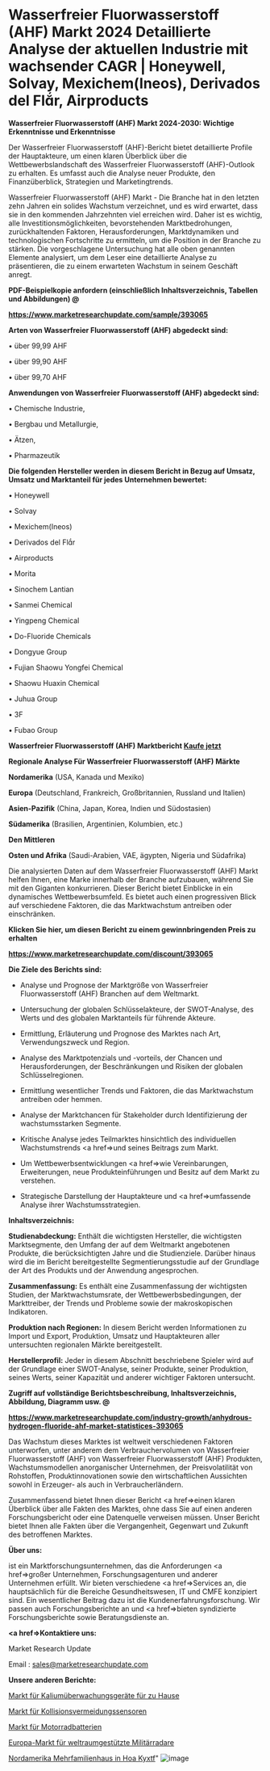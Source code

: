 # Wasserfreier Fluorwasserstoff (AHF) Markt 2024 Detaillierte Analyse der aktuellen Industrie mit wachsender CAGR | Honeywell, Solvay, Mexichem(Ineos), Derivados del Flr, Airproducts

<strong>Wasserfreier Fluorwasserstoff (AHF) Markt 2024-2030: Wichtige Erkenntnisse und Erkenntnisse</strong>

Der Wasserfreier Fluorwasserstoff (AHF)-Bericht bietet detaillierte Profile der Hauptakteure, um einen klaren Überblick über die Wettbewerbslandschaft des Wasserfreier Fluorwasserstoff (AHF)-Outlook zu erhalten. Es umfasst auch die Analyse neuer Produkte, den Finanzüberblick, Strategien und Marketingtrends.

Wasserfreier Fluorwasserstoff (AHF) Markt - Die Branche hat in den letzten zehn Jahren ein solides Wachstum verzeichnet, und es wird erwartet, dass sie in den kommenden Jahrzehnten viel erreichen wird. Daher ist es wichtig, alle Investitionsmöglichkeiten, bevorstehenden Marktbedrohungen, zurückhaltenden Faktoren, Herausforderungen, Marktdynamiken und technologischen Fortschritte zu ermitteln, um die Position in der Branche zu stärken. Die vorgeschlagene Untersuchung hat alle oben genannten Elemente analysiert, um dem Leser eine detaillierte Analyse zu präsentieren, die zu einem erwarteten Wachstum in seinem Geschäft anregt.



<strong><b>PDF-Beispielkopie anfordern (einschließlich Inhaltsverzeichnis, Tabellen und Abbildungen) @ </b></strong>

<strong><a href=https://www.marketresearchupdate.com/sample/393065>

<strong>https://www.marketresearchupdate.com/sample/393065</u></a></strong></strong>



<strong>Arten von Wasserfreier Fluorwasserstoff (AHF) abgedeckt sind:</strong>

• über 99,99 AHF

• über 99,90 AHF

• über 99,70 AHF



<strong>Anwendungen von Wasserfreier Fluorwasserstoff (AHF) abgedeckt sind:</strong>

• Chemische Industrie,

• Bergbau und Metallurgie,

• Ätzen,

• Pharmazeutik



<strong>Die folgenden Hersteller werden in diesem Bericht in Bezug auf Umsatz, Umsatz und Marktanteil für jedes Unternehmen bewertet:</strong>

• Honeywell

• Solvay

• Mexichem(Ineos)

• Derivados del Flr

• Airproducts

• Morita

• Sinochem Lantian

• Sanmei Chemical

• Yingpeng Chemical

• Do-Fluoride Chemicals

• Dongyue Group

• Fujian Shaowu Yongfei Chemical

• Shaowu Huaxin Chemical

• Juhua Group

• 3F

• Fubao Group



<strong>Wasserfreier Fluorwasserstoff (AHF) Marktbericht <a href=https://www.marketresearchupdate.com/buynow/393065>Kaufe jetzt</a></strong>



<strong>Regionale Analyse Für Wasserfreier Fluorwasserstoff (AHF) Märkte</strong>



<strong>Nordamerika</strong> (USA, Kanada und Mexiko)



<strong>Europa</strong> (Deutschland, Frankreich, Großbritannien, Russland und Italien)



<strong>Asien-Pazifik</strong> (China, Japan, Korea, Indien und Südostasien)



<strong>Südamerika</strong> (Brasilien, Argentinien, Kolumbien, etc.)



<strong>Den Mittleren</strong> 

<strong>Osten und Afrika</strong> (Saudi-Arabien, VAE, ägypten, Nigeria und Südafrika)

Die analysierten Daten auf dem Wasserfreier Fluorwasserstoff (AHF) Markt helfen Ihnen, eine Marke innerhalb der Branche aufzubauen, während Sie mit den Giganten konkurrieren. Dieser Bericht bietet Einblicke in ein dynamisches Wettbewerbsumfeld. Es bietet auch einen progressiven Blick auf verschiedene Faktoren, die das Marktwachstum antreiben oder einschränken.



<strong>Klicken Sie hier, um diesen Bericht zu einem gewinnbringenden Preis zu erhalten
</strong>

<strong><a href=https://www.marketresearchupdate.com/discount/393065>https://www.marketresearchupdate.com/discount/393065</b></u></strong></a>



<strong>Die Ziele des Berichts sind:</strong>

- Analyse und Prognose der Marktgröße von Wasserfreier Fluorwasserstoff (AHF) Branchen auf dem Weltmarkt.

- Untersuchung der globalen Schlüsselakteure, der SWOT-Analyse, des Werts und des globalen Marktanteils für führende Akteure.

- Ermittlung, Erläuterung und Prognose des Marktes nach Art, Verwendungszweck und Region.

- Analyse des Marktpotenzials und -vorteils, der Chancen und Herausforderungen, der Beschränkungen und Risiken der globalen Schlüsselregionen.

- Ermittlung wesentlicher Trends und Faktoren, die das Marktwachstum antreiben oder hemmen.

- Analyse der Marktchancen für Stakeholder durch Identifizierung der wachstumsstarken Segmente.

- Kritische Analyse jedes Teilmarktes hinsichtlich des individuellen Wachstumstrends <a href=>und</a> seines Beitrags zum Markt.

- Um Wettbewerbsentwicklungen <a href=>wie</a> Vereinbarungen, Erweiterungen, neue Produkteinführungen und Besitz auf dem Markt zu verstehen.

- Strategische Darstellung der Hauptakteure und <a href=>umfas</a>sende Analyse ihrer Wachstumsstrategien.



<strong>Inhaltsverzeichnis:</strong>



<strong>Studienabdeckung:</strong> Enthält die wichtigsten Hersteller, die wichtigsten Marktsegmente, den Umfang der auf dem Weltmarkt angebotenen Produkte, die berücksichtigten Jahre und die Studienziele. Darüber hinaus wird die im Bericht bereitgestellte Segmentierungsstudie auf der Grundlage der Art des Produkts und der Anwendung angesprochen.



<strong>Zusammenfassung:</strong> Es enthält eine Zusammenfassung der wichtigsten Studien, der Marktwachstumsrate, der Wettbewerbsbedingungen, der Markttreiber, der Trends und Probleme sowie der makroskopischen Indikatoren.



<strong>Produktion nach Regionen:</strong> In diesem Bericht werden Informationen zu Import und Export, Produktion, Umsatz und Hauptakteuren aller untersuchten regionalen Märkte bereitgestellt.



<strong>Herstellerprofil:</strong> Jeder in diesem Abschnitt beschriebene Spieler wird auf der Grundlage einer SWOT-Analyse, seiner Produkte, seiner Produktion, seines Werts, seiner Kapazität und anderer wichtiger Faktoren untersucht.



<strong><b>Zugriff auf vollständige Berichtsbeschreibung, Inhaltsverzeichnis, Abbildung, Diagramm usw. @ </b></strong>

<strong><a href=https://www.marketresearchupdate.com/industry-growth/anhydrous-hydrogen-fluoride-ahf-market-statistices-393065>https://www.marketresearchupdate.com/industry-growth/anhydrous-hydrogen-fluoride-ahf-market-statistices-393065</a></strong>

Das Wachstum dieses Marktes ist weltweit verschiedenen Faktoren unterworfen, unter anderem dem Verbrauchervolumen von Wasserfreier Fluorwasserstoff (AHF) von Wasserfreier Fluorwasserstoff (AHF) Produkten, Wachstumsmodellen anorganischer Unternehmen, der Preisvolatilität von Rohstoffen, Produktinnovationen sowie den wirtschaftlichen Aussichten sowohl in Erzeuger- als auch in Verbraucherländern.

Zusammenfassend bietet Ihnen dieser Bericht <a href=>einen</a> klaren Überblick über alle Fakten des Marktes, ohne dass Sie auf einen anderen Forschungsbericht oder eine Datenquelle verweisen müssen. Unser Bericht bietet Ihnen alle Fakten über die Vergangenheit, Gegenwart und Zukunft des betroffenen Marktes.



<strong>Über uns:</strong>

 ist ein Marktforschungsunternehmen, das die Anforderungen <a href=>großer</a> Unternehmen, Forschungsagenturen und anderer Unternehmen erfüllt. Wir bieten verschiedene <a href=>Services</a> an, die hauptsächlich für die Bereiche Gesundheitswesen, IT und CMFE konzipiert sind. Ein wesentlicher Beitrag dazu ist die Kundenerfahrungsforschung. Wir passen auch Forschungsberichte an und <a href=>bieten</a> syndizierte Forschungsberichte sowie Beratungsdienste an.



<strong><a href=>Kontaktiere uns:</a></strong>

Market Research Update

Email : sales@marketresearchupdate.com



<strong>Unsere anderen Berichte:</strong>

<a href=https://www.linkedin.com/pulse/home-potassium-monitoring-devices-market-2023>Markt für Kaliumüberwachungsgeräte für zu Hause</a>

<a href=https://www.linkedin.com/pulse/collision-avoidance-sensors-market-2023-remarking>Markt für Kollisionsvermeidungssensoren</a>

<a href=https://www.linkedin.com/pulse/motorbike-battery-market-analysis-segment-region>Markt für Motorradbatterien</a>

<a href=https://www.linkedin.com/pulse/europe-space-based-military-radar-market-report>Europa-Markt für weltraumgestützte Militärradare</a>

<a href=https://www.linkedin.com/pulse/north-america-multi-family-hoa-property-kyxtf/>Nordamerika Mehrfamilienhaus in Hoa Kyxtf</a>"
![image](https://github.com/Gayatrikarjule/Market-Analysis-360/assets/97346546/de038070-cdee-418b-9cd0-294ba80893db)
